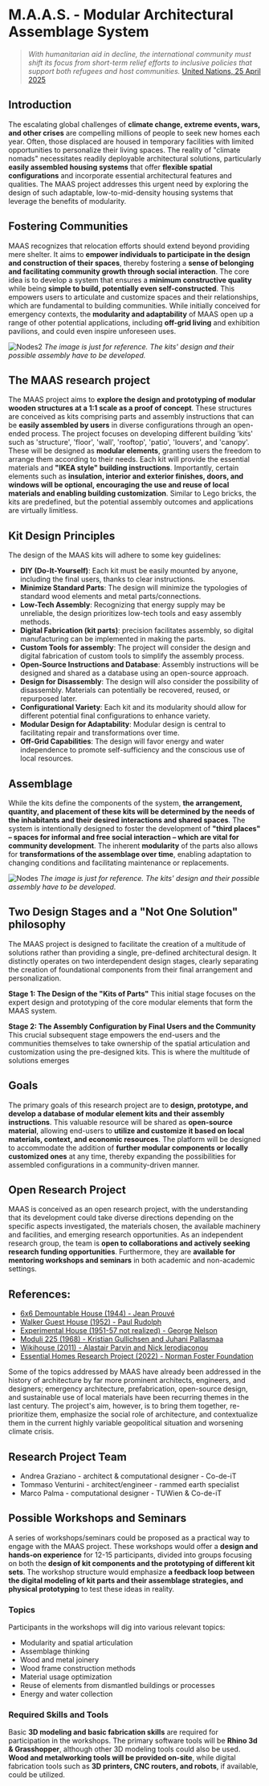 # M.A.A.S. - Modular Architectural Assemblage System

> *With humanitarian aid in decline, the international community must shift its focus from short-term relief efforts to inclusive policies that support both refugees and host communities.* [United Nations, 25 April 2025](https://news.un.org/en/story/2025/04/1162631)

## Introduction
The escalating global challenges of **climate change, extreme events, wars, and other crises** are compelling millions of people to seek new homes each year. Often, those displaced are housed in temporary facilities with limited opportunities to personalize their living spaces. The reality of "climate nomads" necessitates readily deployable architectural solutions, particularly **easily assembled housing systems** that offer **flexible spatial configurations** and incorporate essential architectural features and qualities. The MAAS project addresses this urgent need by exploring the design of such adaptable, low-to-mid-density housing systems that leverage the benefits of modularity.

## Fostering Communities
MAAS recognizes that relocation efforts should extend beyond providing mere shelter. It aims to **empower individuals to participate in the design and construction of their spaces**, thereby fostering a **sense of belonging and facilitating community growth through social interaction**. The core idea is to develop a system that ensures a **minimum constructive quality** while being **simple to build, potentially even self-constructed**. This empowers users to articulate and customize spaces and their relationships, which are fundamental to building communities. While initially conceived for emergency contexts, the **modularity and adaptability** of MAAS open up a range of other potential applications, including **off-grid living** and exhibition pavilions, and could even inspire unforeseen uses.

![Nodes2](https://github.com/user-attachments/assets/fc920801-baf3-4462-84d3-78d1b7bdab1e)
*The image is just for reference. The kits' design and their possible assembly have to be developed.*

## The MAAS research project
The MAAS project aims to **explore the design and prototyping of modular wooden structures at a 1:1 scale as a proof of concept**. These structures are conceived as kits comprising parts and assembly instructions that can be **easily assembled by users** in diverse configurations through an open-ended process. The project focuses on developing different building 'kits' such as 'structure', 'floor', 'wall', 'rooftop', 'patio', 'louvers', and 'canopy'. These will be designed as **modular elements**, granting users the freedom to arrange them according to their needs. Each kit will provide the essential materials and **"IKEA style" building instructions**. Importantly, certain elements such as **insulation, interior and exterior finishes, doors, and windows will be optional, encouraging the use and reuse of local materials and enabling building customization**. Similar to Lego bricks, the kits are predefined, but the potential assembly outcomes and applications are virtually limitless.

## Kit Design Principles
The design of the MAAS kits will adhere to some key guidelines:
- **DIY (Do-It-Yourself)**: Each kit must be easily mounted by anyone, including the final users, thanks to clear instructions. 
- **Minimize Standard Parts**: The design will minimize the typologies of standard wood elements and metal parts/connections. 
- **Low-Tech Assembly**: Recognizing that energy supply may be unreliable, the design prioritizes low-tech tools and easy assembly methods. 
- **Digital Fabrication (kit parts)**: precision facilitates assembly, so digital manufacturing can be implemented in making the parts. 
- **Custom Tools for assembly**: The project will consider the design and digital fabrication of custom tools to simplify the assembly process. 
- **Open-Source Instructions and Database**: Assembly instructions will be designed and shared as a database using an open-source approach. 
- **Design for Disassembly**: The design will also consider the possibility of disassembly. Materials can potentially be recovered, reused, or repurposed later. 
- **Configurational Variety**: Each kit and its modularity should allow for different potential final configurations to enhance variety. 
- **Modular Design for Adaptability**: Modular design is central to facilitating repair and transformations over time. 
- **Off-Grid Capabilities**: The design will favor energy and water independence to promote self-sufficiency and the conscious use of local resources.

## Assemblage
While the kits define the components of the system, **the arrangement, quantity, and placement of these kits will be determined by the needs of the inhabitants and their desired interactions and shared spaces**. The system is intentionally designed to foster the development of **"third places" – spaces for informal and free social interaction – which are vital for community development**. The inherent **modularity** of the parts also allows for **transformations of the assemblage over time**, enabling adaptation to changing conditions and facilitating maintenance or replacements.

![Nodes](https://github.com/user-attachments/assets/67d9158f-b295-4b9c-ba7c-21c394036b39)
*The image is just for reference. The kits' design and their possible assembly have to be developed.*

## Two Design Stages and a "Not One Solution" philosophy
The MAAS project is designed to facilitate the creation of a multitude of solutions rather than providing a single, pre-defined architectural design.
It distinctly operates on two interdependent design stages, clearly separating the creation of foundational components from their final arrangement and personalization.

**Stage 1: The Design of the "Kits of Parts"**
This initial stage focuses on the expert design and prototyping of the core modular elements that form the MAAS system.

**Stage 2: The Assembly Configuration by Final Users and the Community**
This crucial subsequent stage empowers the end-users and the communities themselves to take ownership of the spatial articulation and customization using the pre-designed kits. This is where the multitude of solutions emerges

## Goals
The primary goals of this research project are to **design, prototype, and develop a database of modular element kits and their assembly instructions**. This valuable resource will be shared as **open-source material**, allowing end-users to **utilize and customize it based on local materials, context, and economic resources**. The platform will be designed to accommodate the addition of **further modular components or locally customized ones** at any time, thereby expanding the possibilities for assembled configurations in a community-driven manner.

## Open Research Project
MAAS is conceived as an open research project, with the understanding that its development could take diverse directions depending on the specific aspects investigated, the materials chosen, the available machinery and facilities, and emerging research opportunities. As an independent research group, the team is **open to collaborations and actively seeking research funding opportunities**. Furthermore, they are **available for mentoring workshops and seminars** in both academic and non-academic settings.

## References:
- [6x6 Demountable House (1944) - Jean Prouvé](https://www.jeanprouve.com/en/fiche/1944-6)
- [Walker Guest House (1952) - Paul Rudolph](https://www.paulrudolph.institute/195202-walker-guest-house)
- [Experimental House (1951-57 not realized) - George Nelson](https://designpracticesandparadigms.wordpress.com/2013/03/06/800/)
- [Moduli 225 (1968) - Kristian Gullichsen and Juhani Pallasmaa](https://likemyplace.wordpress.com/2013/11/16/looking-back-modular-moduli225-prototype-by-kristian-gullichsen-and-juhani-pallasmaa-helsinki-finland/)
- [Wikihouse (2011) - Alastair Parvin and Nick Ierodiaconou](https://www.wikihouse.cc)
- [Essential Homes Research Project (2022) - Norman Foster Foundation](https://normanfosterfoundation.org/project/essential-homes-research-project/)

Some of the topics addressed by MAAS have already been addressed in the history of architecture by far more prominent architects, engineers, and designers; emergency architecture, prefabrication, open-source design, and sustainable use of local materials have been recurring themes in the last century. The project's aim, however, is to bring them together, re-prioritize them, emphasize the social role of architecture, and contextualize them in the current highly variable geopolitical situation and worsening climate crisis.

## Research Project Team
- Andrea Graziano - architect & computational designer - Co-de-iT
- Tommaso Venturini - architect/engineer - rammed earth specialist
- Marco Palma - computational designer - TUWien & Co-de-iT

## Possible Workshops and Seminars
A series of workshops/seminars could be proposed as a practical way to engage with the MAAS project. These workshops would offer a **design and hands-on experience** for 12-15 participants, divided into groups focusing on both the **design of kit components and the prototyping of different kit sets**. The workshop structure would emphasize **a feedback loop between the digital modeling of kit parts and their assemblage strategies, and physical prototyping** to test these ideas in reality.

### Topics
Participants in the workshops will dig into various relevant topics:
- Modularity and spatial articulation
- Assemblage thinking
- Wood and metal joinery
- Wood frame construction methods
- Material usage optimization
- Reuse of elements from dismantled buildings or processes
- Energy and water collection

### Required Skills and Tools
Basic **3D modeling and basic fabrication skills** are required for participation in the workshops. The primary software tools will be **Rhino 3d & Grasshopper**, although other 3D modeling tools could also be used. **Wood and metalworking tools will be provided on-site**, while digital fabrication tools such as **3D printers, CNC routers, and robots**, if available, could be utilized.
 
